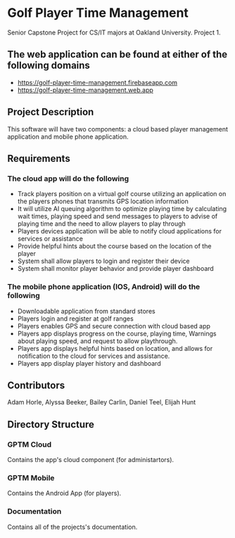 # Golf Player Time Management
Senior Capstone Project for CS/IT majors at Oakland University. Project 1.
## The web application can be found at either of the following domains
* https://golf-player-time-management.firebaseapp.com
* https://golf-player-time-management.web.app
## Project Description
This software will have two components: a cloud based player management application and mobile phone application.
## Requirements
### The cloud app will do the following
* Track players position on a virtual golf course utilizing an application on the players phones that
transmits GPS location information
* It will utilize AI queuing algorithm to optimize playing time by calculating wait times, playing
speed and send messages to players to advise of playing time and the need to allow players to
play through
* Players devices application will be able to notify cloud applications for services or assistance
* Provide helpful hints about the course based on the location of the player
* System shall allow players to login and register their device
* System shall monitor player behavior and provide player dashboard
### The mobile phone application (IOS, Android) will do the following
* Downloadable application from standard stores
* Players login and register at golf ranges
* Players enables GPS and secure connection with cloud based app
* Players app displays progress on the course, playing time, Warnings about playing speed, and
request to allow playthrough.
* Players app displays helpful hints based on location, and allows for notification to the cloud for
services and assistance.
* Players app display player history and dashboard
## Contributors
Adam Horle, Alyssa Beeker, Bailey Carlin, Daniel Teel, Elijah Hunt
## Directory Structure
### GPTM Cloud
Contains the app's cloud component (for administartors).
### GPTM Mobile
Contains the Android App (for players).
### Documentation
Contains all of the projects's documentation.
